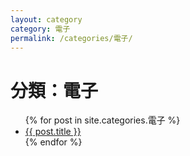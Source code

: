```yaml
---
layout: category
category: 電子
permalink: /categories/電子/
---
```


<h1>分類：電子</h1>

<ul>
  {% for post in site.categories.電子 %}
    <li><a href="{{ post.url }}">{{ post.title }}</a></li>
  {% endfor %}
</ul>

